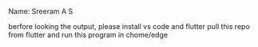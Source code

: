 Name: Sreeram A S

berfore looking the output, please install vs code and flutter
pull this repo from flutter and run this program in chome/edge
